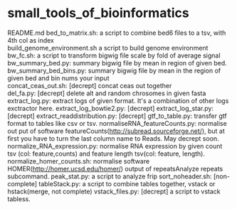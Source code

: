 # small_tools_of_bioinformatics

README.md
bed_to_matrix.sh: a script to combine bed6 files to a tsv, with 4th col as index  
build_genome_environment.sh a script to build genome environment  
bw_fc.sh: a script to transform bigwig file scale by fold of average signal  
bw_summary_bed.py: summary bigwig file by mean in region of given bed.  
bw_summary_bed_bins.py: summary bigwig file by mean in the region of given bed and bin nums your input  
concat_ceas_out.sh: [decrept] concat ceas out together  
del_fa.py: [decrept] delete alt and random chrosomes in given fasta  
extract_log.py: extract logs of given format. It's a combination of other logs exctractor here.
extract_log_bowtie2.py: [decrept]
extract_log_star.py: [decrept]
extract_readdistribution.py: [decrept]
gtf_to_table.py: transfer gtf format to tables like csv or tsv.
normaliseRNA_featureCounts.py: normalise out put of software featureCounts(http://subread.sourceforge.net/), but at first you have to turn the last column name to Reads. May decrept soon.
normalize_RNA_expression.py: normalise RNA expression by given count tsv (col: feature,counts) and feature length tsv(col: feature, length).
normalize_homer_counts.sh: normalise software HOMER(http://homer.ucsd.edu/homer/) output of repeatsAnalyze repeats subcommand. 
peak_stat.py: a script to analyze frip
sort_noheader.sh: [non-complete]
tableStack.py: a script to combine tables together, vstack or hstack(merge, not complete)
vstack_files.py: [decrept] a script to vstack tabless.
